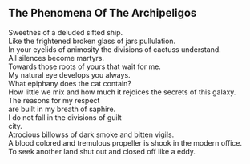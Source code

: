 The Phenomena Of The Archipeligos
---------------------------------
Sweetnes of a deluded sifted ship.  
Like the frightened broken glass of jars pullulation.  
In your eyelids of animosity the divisions of cactuss understand.  
All silences become martyrs.  
Towards those roots of yours that wait for me.  
My natural eye develops you always.  
What epiphany does the cat contain?  
How little we mix and how much it rejoices the secrets of this galaxy.  
The reasons for my respect  
are built in my breath of saphire.  
I do not fall in the divisions of guilt  
city.  
Atrocious billowss of dark smoke and bitten vigils.  
A blood colored and tremulous propeller is shook in the modern office.  
To seek another land shut out and closed off like a eddy.  
